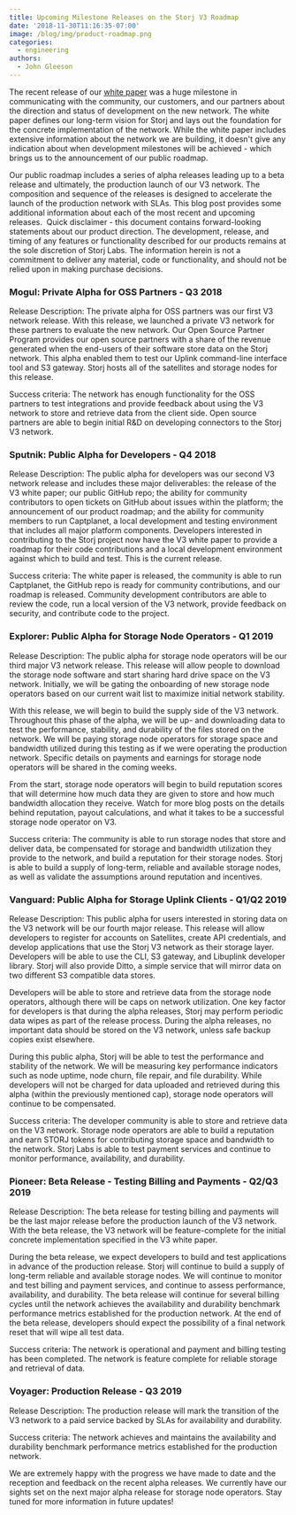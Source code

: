 ```yaml
---
title: Upcoming Milestone Releases on the Storj V3 Roadmap
date: '2018-11-30T11:16:35-07:00'
image: /blog/img/product-roadmap.png
categories:
  - engineering
authors:
  - John Gleeson
---
```

The recent release of our [white paper](https://storj.io/white-paper) was a huge milestone in communicating with the community, our customers, and our partners about the direction and status of development on the new network. The white paper defines our long-term vision for Storj and lays out the foundation for the concrete implementation of the network. While the white paper includes extensive information about the network we are building, it doesn't give any indication about when development milestones will be achieved - which brings us to the announcement of our public roadmap.

Our public roadmap includes a series of alpha releases leading up to a beta release and ultimately, the production launch of our V3 network. The composition and sequence of the releases is designed to accelerate the launch of the production network with SLAs. This blog post provides some additional information about each of the most recent and upcoming releases.  Quick disclaimer - this document contains forward-looking statements about our product direction. The development, release, and timing of any features or functionality described for our products remains at the sole discretion of Storj Labs. The information herein is not a commitment to deliver any material, code or functionality, and should not be relied upon in making purchase decisions.

<!--more-->

### Mogul: Private Alpha for OSS Partners - Q3 2018

Release Description: The private alpha for OSS partners was our first V3 network release. With this release, we launched a private V3 network for these partners to evaluate the new network. Our Open Source Partner Program provides our open source partners with a share of the revenue generated when the end-users of their software store data on the Storj network. This alpha enabled them to test our Uplink command-line interface tool and S3 gateway. Storj hosts all of the satellites and storage nodes for this release.

Success criteria: The network has enough functionality for the OSS partners to test integrations and provide feedback about using the V3 network to store and retrieve data from the client side. Open source partners are able to begin initial R&D on developing connectors to the Storj V3 network.

### Sputnik: Public Alpha for Developers - Q4 2018

Release Description: The public alpha for developers was our second V3 network release and includes these major deliverables: the release of the V3 white paper; our public GitHub repo; the ability for community contributors to open tickets on GitHub about issues within the platform; the announcement of our product roadmap; and the ability for community members to run Captplanet, a local development and testing environment that includes all major platform components. Developers interested in contributing to the Storj project now have the V3 white paper to provide a roadmap for their code contributions and a local development environment against which to build and test. This is the current release.

Success criteria: The  white paper is released, the community is able to run Captplanet, the GitHub repo is ready for community contributions, and our roadmap is released. Community development contributors are able to review the code, run a local version of the V3 network, provide feedback on security, and contribute code to the project.

### Explorer: Public Alpha for Storage Node Operators - Q1 2019

Release Description: The public alpha for storage node operators will be our third major V3 network release. This release will allow people to download the storage node software and start sharing hard drive space on the V3 network. Initially, we will be gating the onboarding of new storage node operators based on our current wait list to maximize initial network stability.

With this release, we will begin to build the supply side of the V3 network. Throughout this phase of the alpha, we will be up- and downloading data to test the performance, stability, and durability of the files stored on the network. We will be paying storage node operators for storage space and bandwidth utilized during this testing as if we were operating the production network. Specific details on payments and earnings for storage node operators will be shared in the coming weeks.

From the start, storage node operators will begin to build reputation scores that will determine how much data they are given to store and how much bandwidth allocation they receive. Watch for more blog posts on the details behind reputation, payout calculations, and what it takes to be a successful storage node operator on V3.

Success criteria: The community is able to run storage nodes that store and deliver data, be compensated for storage and bandwidth utilization they provide to the network, and build a reputation for their storage nodes. Storj is able to build a supply of long-term, reliable and available storage nodes, as well as validate the assumptions around reputation and incentives.

### Vanguard: Public Alpha for Storage Uplink Clients - Q1/Q2 2019

Release Description: This public alpha for users interested in storing data on the V3 network will be our fourth major release. This release will allow developers to register for accounts on Satellites, create API credentials, and develop applications that use the Storj V3 network as their storage layer. Developers will be able to use the CLI, S3 gateway, and Libuplink developer library. Storj will also provide Ditto, a simple service that will mirror data on two different S3 compatible data stores.

Developers will be able to store and retrieve data from the storage node operators, although there will be caps on network utilization. One key factor for developers is that during the alpha releases, Storj may perform periodic data wipes as part of the release process. During the alpha releases, no important data should be stored on the V3 network, unless safe backup copies exist elsewhere.

During this public alpha, Storj will be able to test the performance and stability of the network. We will be measuring key performance indicators such as node uptime, node churn, file repair, and file durability. While developers will not be charged for data uploaded and retrieved during this alpha (within the previously mentioned cap), storage node operators will continue to be compensated.

Success criteria: The developer community is able to store and retrieve data on the V3 network. Storage node operators are able to build a reputation and earn STORJ tokens for contributing storage space and bandwidth to the network. Storj Labs is able to test payment services and continue to monitor performance, availability, and durability.

### Pioneer: Beta Release - Testing Billing and Payments - Q2/Q3 2019

Release Description: The beta release for testing billing and payments will be the last major release before the production launch of the V3 network. With the beta release, the V3 network will be feature-complete for the initial concrete implementation specified in the V3 white paper.

During the beta release, we expect developers to build and test applications in advance of the production release. Storj will continue to build a supply of long-term reliable and available storage nodes. We will continue to monitor and test billing and payment services, and continue to assess performance, availability, and durability. The beta release will continue for several billing cycles until the network achieves the availability and durability benchmark performance metrics established for the production network. At the end of the beta release, developers should expect the possibility of a final network reset that will wipe all test data.

Success criteria: The network is operational and payment and billing testing has been completed. The network is feature complete for reliable storage and retrieval of data.

### Voyager: Production Release - Q3 2019

Release Description: The production release will mark the transition of the V3 network to a paid service backed by SLAs for availability and durability.

Success criteria: The network achieves and maintains the availability and durability benchmark performance metrics established for the production network.

We are extremely happy with the progress we have made to date and the reception and feedback on the recent alpha releases. We currently have our sights set on the next major alpha release for storage node operators. Stay tuned for more information in future updates!

